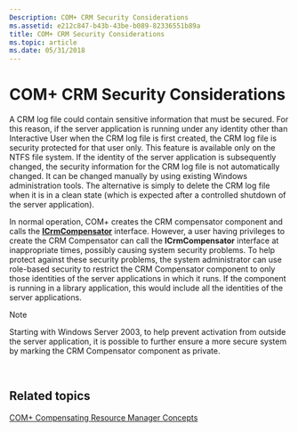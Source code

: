 ```yaml
---
Description: COM+ CRM Security Considerations
ms.assetid: e212c847-b43b-43be-b089-82336551b89a
title: COM+ CRM Security Considerations
ms.topic: article
ms.date: 05/31/2018
---
```


# COM+ CRM Security Considerations

A CRM log file could contain sensitive information that must be secured. For this reason, if the server application is running under any identity other than Interactive User when the CRM log file is first created, the CRM log file is security protected for that user only. This feature is available only on the NTFS file system. If the identity of the server application is subsequently changed, the security information for the CRM log file is not automatically changed. It can be changed manually by using existing Windows administration tools. The alternative is simply to delete the CRM log file when it is in a clean state (which is expected after a controlled shutdown of the server application).

In normal operation, COM+ creates the CRM compensator component and calls the [**ICrmCompensator**](/windows/desktop/api/ComSvcs/nn-comsvcs-icrmcompensator) interface. However, a user having privileges to create the CRM Compensator can call the **ICrmCompensator** interface at inappropriate times, possibly causing system security problems. To help protect against these security problems, the system administrator can use role-based security to restrict the CRM Compensator component to only those identities of the server applications in which it runs. If the component is running in a library application, this would include all the identities of the server applications.

> [!Note]  
> Starting with Windows Server 2003, to help prevent activation from outside the server application, it is possible to further ensure a more secure system by marking the CRM Compensator component as private.

 

## Related topics

<dl> <dt>

[COM+ Compensating Resource Manager Concepts](com--compensating-resource-manager-concepts.md)
</dt> </dl>

 

 



